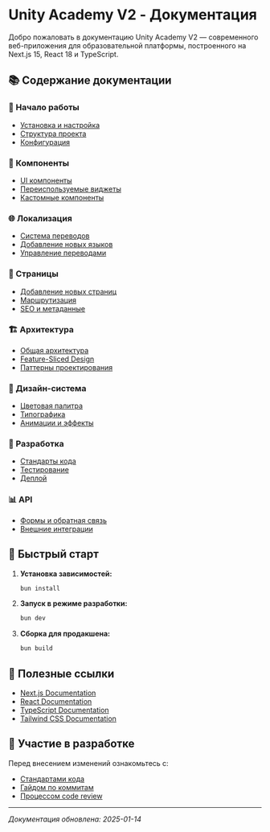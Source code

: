 # Unity Academy V2 - Документация

Добро пожаловать в документацию Unity Academy V2 — современного веб-приложения для образовательной платформы, построенного на Next.js 15, React 18 и TypeScript.

## 📚 Содержание документации

### 🚀 Начало работы
- [Установка и настройка](./getting-started/installation.md)
- [Структура проекта](./getting-started/project-structure.md)
- [Конфигурация](./getting-started/configuration.md)

### 🧩 Компоненты
- [UI компоненты](./components/ui-components.md)
- [Переиспользуемые виджеты](./components/widgets.md)
- [Кастомные компоненты](./components/custom-components.md)

### 🌐 Локализация
- [Система переводов](./i18n/translation-system.md)
- [Добавление новых языков](./i18n/adding-languages.md)
- [Управление переводами](./i18n/translation-management.md)

### 📄 Страницы
- [Добавление новых страниц](./pages/adding-pages.md)
- [Маршрутизация](./pages/routing.md)
- [SEO и метаданные](./pages/seo-metadata.md)

### 🏗️ Архитектура
- [Общая архитектура](./architecture/overview.md)
- [Feature-Sliced Design](./architecture/fsd.md)
- [Паттерны проектирования](./architecture/patterns.md)

### 🎨 Дизайн-система
- [Цветовая палитра](./design/colors.md)
- [Типографика](./design/typography.md)
- [Анимации и эффекты](./design/animations.md)

### 🔧 Разработка
- [Стандарты кода](./development/code-standards.md)
- [Тестирование](./development/testing.md)
- [Деплой](./development/deployment.md)

### 📊 API
- [Формы и обратная связь](./api/forms.md)
- [Внешние интеграции](./api/integrations.md)

## 🎯 Быстрый старт

1. **Установка зависимостей:**
   ```bash
   bun install
   ```

2. **Запуск в режиме разработки:**
   ```bash
   bun dev
   ```

3. **Сборка для продакшена:**
   ```bash
   bun build
   ```

## 🔗 Полезные ссылки

- [Next.js Documentation](https://nextjs.org/docs)
- [React Documentation](https://react.dev)
- [TypeScript Documentation](https://www.typescriptlang.org/docs)
- [Tailwind CSS Documentation](https://tailwindcss.com/docs)

## 📝 Участие в разработке

Перед внесением изменений ознакомьтесь с:
- [Стандартами кода](./development/code-standards.md)
- [Гайдом по коммитам](./development/commit-guidelines.md)
- [Процессом code review](./development/code-review.md)

---

*Документация обновлена: 2025-01-14*
